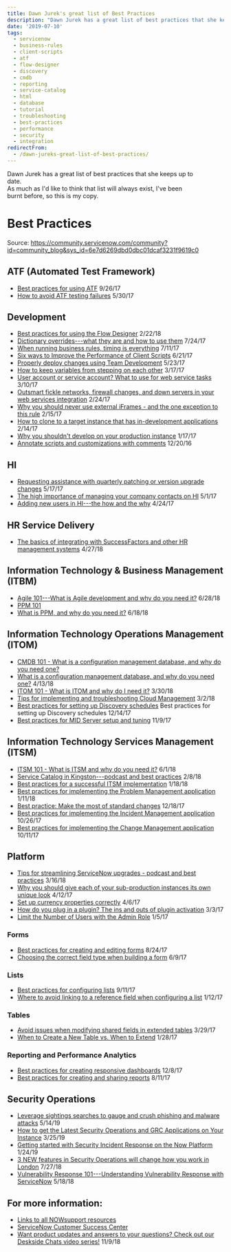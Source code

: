 ```yaml
---
title: Dawn Jurek's great list of Best Practices
description: "Dawn Jurek has a great list of best practices that she keeps up to\\\r\ndate.\\\r\nAs much as I'd like to think that list will always exist, I've been\\\r\nburnt befo..."
date: '2019-07-10'
tags:
  - servicenow
  - business-rules
  - client-scripts
  - atf
  - flow-designer
  - discovery
  - cmdb
  - reporting
  - service-catalog
  - html
  - database
  - tutorial
  - troubleshooting
  - best-practices
  - performance
  - security
  - integration
redirectFrom:
  - /dawn-jureks-great-list-of-best-practices/
---
```


<!--StartFragment-->

Dawn Jurek has a great list of best practices that she keeps up to\
date.\
As much as I'd like to think that list will always exist, I've been\
burnt before, so this is my copy.

# Best Practices

Source: <https://community.servicenow.com/community?id=community_blog&sys_id=6e7d6269dbd0dbc01dcaf3231f9619c0>

## ATF (Automated Test Framework)

* [Best practices for using ATF](https://community/?id=community_blog&sys_id=1a4e66addbd0dbc01dcaf3231f96192f) 9/26/17
* [How to avoid ATF testing failures](https://community.servicenow.com/community?id=community_blog&sys_id=84dc2665dbd0dbc01dcaf3231f96190f) 5/30/17

## Development

* [Best practices for using the Flow Designer](https://community.servicenow.com/community?id=community_blog&sys_id=09becbf3db589b403882fb651f961986) 2/22/18
* [Dictionary overrides---what they are and how to use them](https://community.servicenow.com/community?id=community_blog&sys_id=582de2e5dbd0dbc01dcaf3231f961988) 7/24/17
* [When running business rules, timing is everything](https://community.servicenow.com/community?id=community_blog&sys_id=342e266ddbd0dbc01dcaf3231f961971) 7/11/17
* [Six ways to Improve the Performance of Client Scripts](https://community.servicenow.com/community?id=community_blog&sys_id=47bc6e25dbd0dbc01dcaf3231f961967) 6/21/17
* [Properly deploy changes using Team Development](https://community.servicenow.com/community?id=community_blog&sys_id=c79dae69dbd0dbc01dcaf3231f96192a) 5/23/17
* [How to keep variables from stepping on each other](https://community.servicenow.com/community?id=community_blog&sys_id=ddecea65dbd0dbc01dcaf3231f9619f0) 3/17/17
* [User account or service account? What to use for web service tasks](https://community.servicenow.com/community?id=community_blog&sys_id=b4fca2a5dbd0dbc01dcaf3231f961900) 3/10/17
* [Outsmart fickle networks, firewall changes, and down servers in your web services integration](https://community.servicenow.com/community?id=community_blog&sys_id=51aca225dbd0dbc01dcaf3231f9619f8) 2/24/17
* [Why you should never use external iFrames - and the one exception to this rule](https://community.servicenow.com/community?id=community_blog&sys_id=675d2a29dbd0dbc01dcaf3231f961910) 2/15/17
* [How to clone to a target instance that has in-development applications](https://community.servicenow.com/community?id=community_blog&sys_id=4a1e226ddbd0dbc01dcaf3231f9619dd) 2/14/17
* [Why you shouldn't develop on your production instance](https://community.servicenow.com/community?id=community_blog&sys_id=c64e26addbd0dbc01dcaf3231f9619da) 1/17/17
* [Annotate scripts and customizations with comments](https://community.servicenow.com/community?id=community_blog&sys_id=6f4da229dbd0dbc01dcaf3231f9619a8) 12/20/16

## HI

* [Requesting assistance with quarterly patching or version upgrade changes](https://community.servicenow.com/community?id=community_blog&sys_id=cb5eeaaddbd0dbc01dcaf3231f96198f) 5/17/17
* [The high importance of managing your company contacts on HI](https://community.servicenow.com/community?id=community_blog&sys_id=c07ceea1dbd0dbc01dcaf3231f9619b4) 5/1/17
* [Adding new users in HI---the how and the why](https://community.servicenow.com/community?id=community_blog&sys_id=aa2da6e5dbd0dbc01dcaf3231f961912) 4/24/17

## HR Service Delivery

* [The basics of integrating with SuccessFactors and other HR management systems](https://community.servicenow.com/community?id=community_blog&sys_id=2cf37273db2d5b40852c7a9e0f961920) 4/27/18

## Information Technology & Business Management (ITBM)

* [Agile 101---What is Agile development and why do you need it?](https://community.servicenow.com/community?id=community_blog&sys_id=e300ac23dbf69bc09d612926ca961977) 6/28/18
* [PPM 101](https://community.servicenow.com/community?id=community_blog&sys_id=16ec5613dba21340e0e80b55ca961910)
* [What is PPM, and why do you need it?](https://community.servicenow.com/community?id=community_blog&sys_id=16ec5613dba21340e0e80b55ca961910) 6/18/18

## Information Technology Operations Management (ITOM)

* [CMDB 101 - What is a configuration management database, and why do you need one?](https://community.servicenow.com/community?id=community_blog&sys_id=e913125fdbd9d7404837f3231f9619de)
* [What is a configuration management database, and why do you need one?](https://community.servicenow.com/community?id=community_blog&sys_id=e913125fdbd9d7404837f3231f9619de) 4/13/18
* [ITOM 101 - What is ITOM and why do I need it?](https://community.servicenow.com/community?id=community_blog&sys_id=6ab2a303db0d9bc4852c7a9e0f96194b) 3/30/18
* [Tips for implementing and troubleshooting Cloud Management](https://community.servicenow.com/community?id=community_blog&sys_id=224bdde9dbacdf00b61ff3231f9619ef) 3/2/18
* [Best practices for setting up Discovery schedules](https://community/?id=community_blog&sys_id=e41daea5dbd0dbc01dcaf3231f96197b) Best practices for setting up Discovery schedules 12/14/17
* [Best practices for MID Server setup and tuning](https://community/?id=community_blog&sys_id=9d1deea5dbd0dbc01dcaf3231f961939) 11/9/17

## Information Technology Services Management (ITSM)

* [ITSM 101 - What is ITSM and why do you need it?](https://community.servicenow.com/community?id=community_blog&sys_id=0dd93b5bdb5edfc02d1efb651f961927) 6/1/18
* [Service Catalog in Kingston---podcast and best practices](https://community/?id=community_blog&sys_id=0e8da669dbd0dbc01dcaf3231f961981) 2/8/18
* [Best practices for a successful ITSM implementation](https://community/?id=community_blog&sys_id=f71da2e5dbd0dbc01dcaf3231f9619a4) 1/18/18
* [Best practices for implementing the Problem Management application](https://community/?id=community_blog&sys_id=dfdc6a65dbd0dbc01dcaf3231f96196b) 1/11/18
* [Best practice: Make the most of standard changes](https://community/?id=community_blog&sys_id=c1ecea65dbd0dbc01dcaf3231f9619a3) 12/18/17
* [Best practices for implementing the Incident Management application](https://community/?id=community_blog&sys_id=452e266ddbd0dbc01dcaf3231f9619f1) 10/26/17
* [Best practices for implementing the Change Management application](https://community/?id=community_blog&sys_id=e4edeae9dbd0dbc01dcaf3231f961962) 10/11/17

## Platform

* [Tips for streamlining ServiceNow upgrades - podcast and best practices](https://community.servicenow.com/community?id=community_blog&sys_id=cc7ebd56db385f402e247a9e0f961945) 3/16/18
* [Why you should give each of your sub-production instances its own unique look](https://community/?id=community_blog&sys_id=a5ec2e65dbd0dbc01dcaf3231f9619ac) 4/12/17
* [Set up currency properties correctly](https://community/?id=community_blog&sys_id=f1bcea25dbd0dbc01dcaf3231f96193b) 4/6/17
* [How do you plug in a plugin? The ins and outs of plugin activation](https://community/?id=community_blog&sys_id=8f2e2a6ddbd0dbc01dcaf3231f9619e0) 3/3/17
* [Limit the Number of Users with the Admin Role](https://community/?id=community_blog&sys_id=730e6e2ddbd0dbc01dcaf3231f961927) 1/5/17

### Forms

* [Best practices for creating and editing forms](https://community/?id=community_blog&sys_id=6b9dae69dbd0dbc01dcaf3231f9619ec) 8/24/17
* [Choosing the correct field type when building a form](https://community/?id=community_blog&sys_id=571da2e5dbd0dbc01dcaf3231f961915) 6/9/17

### Lists

* [Best practices for configuring lists](https://community/?id=community_blog&sys_id=0e0eaa2ddbd0dbc01dcaf3231f9619ff) 9/11/17
* [Where to avoid linking to a reference field when configuring a list](https://community/?id=community_blog&sys_id=1b3d2ee5dbd0dbc01dcaf3231f961933) 1/12/17

### Tables

* [Avoid issues when modifying shared fields in extended tables](https://community/?id=community_blog&sys_id=00fd622ddbd0dbc01dcaf3231f961974) 3/29/17
* [When to Create a New Table vs. When to Extend](https://community/?id=community_blog&sys_id=077da269dbd0dbc01dcaf3231f961966) 1/28/17

### Reporting and Performance Analytics

* [Best practices for creating responsive dashboards](https://community/?id=community_blog&sys_id=ab8caae1dbd0dbc01dcaf3231f961913) 12/8/17
* [Best practices for creating and sharing reports](https://community/?id=community_blog&sys_id=018d2669dbd0dbc01dcaf3231f9619aa) 8/11/17

## Security Operations

* [Leverage sightings searches to gauge and crush phishing and malware attacks](https://community.servicenow.com/community?id=community_blog&sys_id=f8b5b4efdb48f3804819fb2439961900) 5/14/19
* [How to get the Latest Security Operations and GRC Applications on Your Instance](https://community.servicenow.com/community?id=community_blog&sys_id=fa6eff4ddb58b3841cd8a345ca961918) 3/25/19
* [Getting started with Security Incident Response on the Now Platform](https://community.servicenow.com/community?id=community_blog&sys_id=0478e869db03a3409a64e15b8a9619d7) 1/24/19
* [3 NEW features in Security Operations will change how you work in London](https://community.servicenow.com/community?id=community_blog&sys_id=da5c0491dba3d3049d612926ca9619a4) 7/27/18
* [Vulnerability Response 101---Understanding Vulnerability Response with ServiceNow](https://community.servicenow.com/community?id=community_blog&sys_id=34650042dbc693c0b61ff3231f961902) 5/18/18

## For more information:

* [Links to all NOWsupport resources](https://community.servicenow.com/community?id=community_blog&sys_id=1e7c5592db8e53047b337a9e0f96193e)
* [ServiceNow Customer Success Center](https://www.servicenow.com/success.html)
* [Want product updates and answers to your questions? Check out our Deskside Chats video series!](https://community.servicenow.com/community?id=community_blog&sys_id=c6e2eb55dbe92300656a5583ca96199e) 11/9/18

<!--EndFragment-->